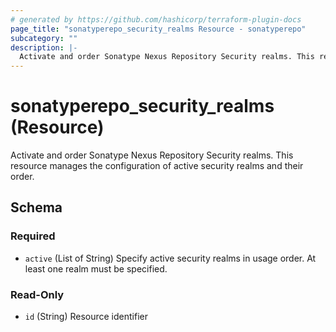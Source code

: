 ```yaml
---
# generated by https://github.com/hashicorp/terraform-plugin-docs
page_title: "sonatyperepo_security_realms Resource - sonatyperepo"
subcategory: ""
description: |-
  Activate and order Sonatype Nexus Repository Security realms. This resource manages the configuration of active security realms and their order.
---
```


# sonatyperepo_security_realms (Resource)

Activate and order Sonatype Nexus Repository Security realms. This resource manages the configuration of active security realms and their order.



<!-- schema generated by tfplugindocs -->
## Schema

### Required

- `active` (List of String) Specify active security realms in usage order. At least one realm must be specified.

### Read-Only

- `id` (String) Resource identifier
